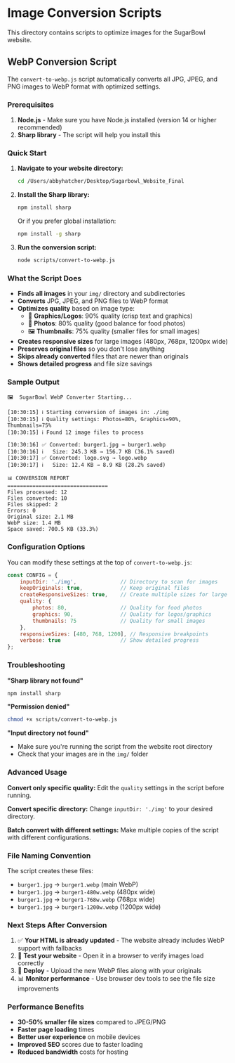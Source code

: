 # Image Conversion Scripts

This directory contains scripts to optimize images for the SugarBowl website.

## WebP Conversion Script

The `convert-to-webp.js` script automatically converts all JPG, JPEG, and PNG images to WebP format with optimized settings.

### Prerequisites

1. **Node.js** - Make sure you have Node.js installed (version 14 or higher recommended)
2. **Sharp library** - The script will help you install this

### Quick Start

1. **Navigate to your website directory:**
   ```bash
   cd /Users/abbyhatcher/Desktop/Sugarbowl_Website_Final
   ```

2. **Install the Sharp library:**
   ```bash
   npm install sharp
   ```
   
   Or if you prefer global installation:
   ```bash
   npm install -g sharp
   ```

3. **Run the conversion script:**
   ```bash
   node scripts/convert-to-webp.js
   ```

### What the Script Does

- **Finds all images** in your `img/` directory and subdirectories
- **Converts** JPG, JPEG, and PNG files to WebP format
- **Optimizes quality** based on image type:
  - 🎨 **Graphics/Logos**: 90% quality (crisp text and graphics)
  - 📸 **Photos**: 80% quality (good balance for food photos)
  - 🖼️ **Thumbnails**: 75% quality (smaller files for small images)
- **Creates responsive sizes** for large images (480px, 768px, 1200px wide)
- **Preserves original files** so you don't lose anything
- **Skips already converted** files that are newer than originals
- **Shows detailed progress** and file size savings

### Sample Output

```
🖼️  SugarBowl WebP Converter Starting...

[10:30:15] ℹ️ Starting conversion of images in: ./img
[10:30:15] ℹ️ Quality settings: Photos=80%, Graphics=90%, Thumbnails=75%
[10:30:15] ℹ️ Found 12 image files to process

[10:30:16] ✅ Converted: burger1.jpg → burger1.webp
[10:30:16] ℹ️   Size: 245.3 KB → 156.7 KB (36.1% saved)
[10:30:17] ✅ Converted: logo.svg → logo.webp
[10:30:17] ℹ️   Size: 12.4 KB → 8.9 KB (28.2% saved)

📊 CONVERSION REPORT
================================
Files processed: 12
Files converted: 10
Files skipped: 2
Errors: 0
Original size: 2.1 MB
WebP size: 1.4 MB
Space saved: 700.5 KB (33.3%)
```

### Configuration Options

You can modify these settings at the top of `convert-to-webp.js`:

```javascript
const CONFIG = {
    inputDir: './img',              // Directory to scan for images
    keepOriginals: true,            // Keep original files
    createResponsiveSizes: true,    // Create multiple sizes for large images
    quality: {
        photos: 80,                 // Quality for food photos
        graphics: 90,               // Quality for logos/graphics
        thumbnails: 75              // Quality for small images
    },
    responsiveSizes: [480, 768, 1200], // Responsive breakpoints
    verbose: true                   // Show detailed progress
};
```

### Troubleshooting

**"Sharp library not found"**
```bash
npm install sharp
```

**"Permission denied"**
```bash
chmod +x scripts/convert-to-webp.js
```

**"Input directory not found"**
- Make sure you're running the script from the website root directory
- Check that your images are in the `img/` folder

### Advanced Usage

**Convert only specific quality:**
Edit the `quality` settings in the script before running.

**Convert specific directory:**
Change `inputDir: './img'` to your desired directory.

**Batch convert with different settings:**
Make multiple copies of the script with different configurations.

### File Naming Convention

The script creates these files:
- `burger1.jpg` → `burger1.webp` (main WebP)
- `burger1.jpg` → `burger1-480w.webp` (480px wide)
- `burger1.jpg` → `burger1-768w.webp` (768px wide) 
- `burger1.jpg` → `burger1-1200w.webp` (1200px wide)

### Next Steps After Conversion

1. ✅ **Your HTML is already updated** - The website already includes WebP support with fallbacks
2. 🧪 **Test your website** - Open it in a browser to verify images load correctly
3. 🚀 **Deploy** - Upload the new WebP files along with your originals
4. 📊 **Monitor performance** - Use browser dev tools to see the file size improvements

### Performance Benefits

- **30-50% smaller file sizes** compared to JPEG/PNG
- **Faster page loading** times
- **Better user experience** on mobile devices
- **Improved SEO** scores due to faster loading
- **Reduced bandwidth** costs for hosting